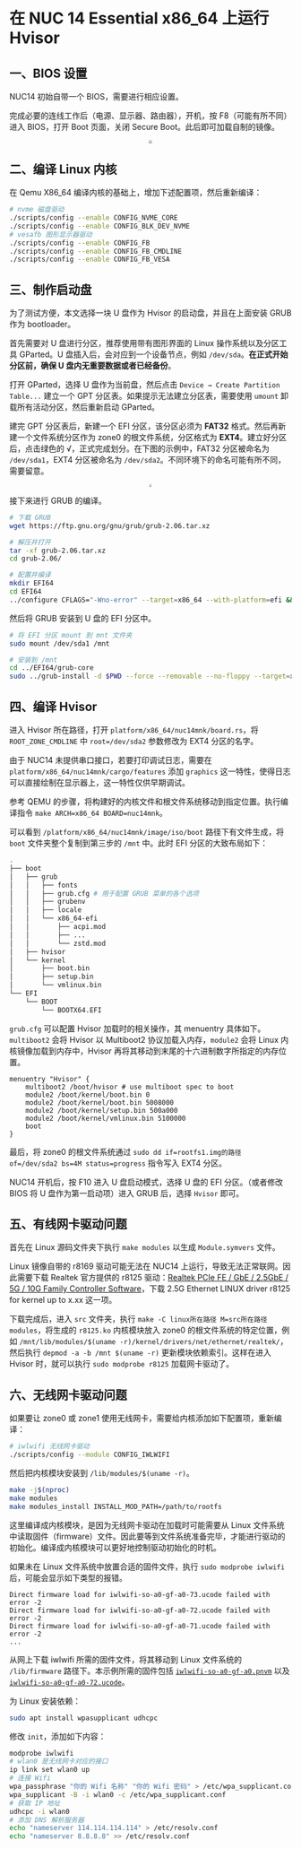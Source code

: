 # 在 NUC 14 Essential x86_64 上运行 Hvisor

## 一、BIOS 设置

NUC14 初始自带一个 BIOS，需要进行相应设置。

完成必要的连线工作后（电源、显示器、路由器），开机，按 F8（可能有所不同）进入 BIOS，打开 Boot 页面，关闭 Secure Boot。此后即可加载自制的镜像。

<div align="center">
<img src="./img/nuc14bios.jpg"  style="zoom: 40%;" />
</div>


## 二、编译 Linux 内核

在 Qemu X86_64 编译内核的基础上，增加下述配置项，然后重新编译：

```bash
# nvme 磁盘驱动
./scripts/config --enable CONFIG_NVME_CORE
./scripts/config --enable CONFIG_BLK_DEV_NVME
# vesafb 图形显示器驱动
./scripts/config --enable CONFIG_FB
./scripts/config --enable CONFIG_FB_CMDLINE
./scripts/config --enable CONFIG_FB_VESA
```


## 三、制作启动盘

为了测试方便，本文选择一块 U 盘作为 Hvisor 的启动盘，并且在上面安装 GRUB 作为 bootloader。

首先需要对 U 盘进行分区，推荐使用带有图形界面的 Linux 操作系统以及分区工具 GParted。U 盘插入后，会对应到一个设备节点，例如 `/dev/sda`。**在正式开始分区前，确保 U 盘内无重要数据或者已经备份**。

打开 GParted，选择 U 盘作为当前盘，然后点击 `Device → Create Partition Table...` 建立一个 GPT 分区表。如果提示无法建立分区表，需要使用 `umount` 卸载所有活动分区，然后重新启动 GParted。

建完 GPT 分区表后，新建一个 EFI 分区，该分区必须为 **FAT32** 格式。然后再新建一个文件系统分区作为 zone0 的根文件系统，分区格式为 **EXT4**。建立好分区后，点击绿色的 √，正式完成划分。在下图的示例中，FAT32 分区被命名为 `/dev/sda1`，EXT4 分区被命名为 `/dev/sda2`。不同环境下的命名可能有所不同，需要留意。

<div align="center">
<img src="./img/nuc14gparted.jpg"  style="zoom: 30%;" />
</div>

接下来进行 GRUB 的编译。

```bash
# 下载 GRUB
wget https://ftp.gnu.org/gnu/grub/grub-2.06.tar.xz

# 解压并打开
tar -xf grub-2.06.tar.xz
cd grub-2.06/

# 配置并编译
mkdir EFI64
cd EFI64
../configure CFLAGS="-Wno-error" --target=x86_64 --with-platform=efi && make -j$(nproc)
```

然后将 GRUB 安装到 U 盘的 EFI 分区中。

```bash
# 将 EFI 分区 mount 到 mnt 文件夹
sudo mount /dev/sda1 /mnt

# 安装到 /mnt
cd ../EFI64/grub-core
sudo ../grub-install -d $PWD --force --removable --no-floppy --target=x86_64-efi --boot-directory=/mnt/boot --efi-directory=/mnt
```

## 四、编译 Hvisor

进入 Hvisor 所在路径，打开 `platform/x86_64/nuc14mnk/board.rs`，将 `ROOT_ZONE_CMDLINE` 中 `root=/dev/sda2` 参数修改为 EXT4 分区的名字。

由于 NUC14 未提供串口接口，若要打印调试日志，需要在 `platform/x86_64/nuc14mnk/cargo/features` 添加 `graphics` 这一特性，使得日志可以直接绘制在显示器上，这一特性仅供早期调试。

参考 QEMU 的步骤，将构建好的内核文件和根文件系统移动到指定位置。执行编译指令 `make ARCH=x86_64 BOARD=nuc14mnk`。

可以看到 `/platform/x86_64/nuc14mnk/image/iso/boot` 路径下有文件生成，将 `boot` 文件夹整个复制到第三步的 `/mnt` 中。此时 EFI 分区的大致布局如下：

```bash
.
├── boot
│   ├── grub
│   │   ├── fonts
│   │   ├── grub.cfg # 用于配置 GRUB 菜单的各个选项
│   │   ├── grubenv
│   │   ├── locale
│   │   └── x86_64-efi
│   │       ├── acpi.mod
│   │       ├── ...
│   │       └── zstd.mod
│   ├── hvisor
│   └── kernel
│       ├── boot.bin
│       ├── setup.bin
│       └── vmlinux.bin 
└── EFI
    └── BOOT
        └── BOOTX64.EFI
```

`grub.cfg` 可以配置 Hvisor 加载时的相关操作，其 menuentry 具体如下。`multiboot2` 会将 Hvisor 以 Multiboot2 协议加载入内存，`module2` 会将 Linux 内核镜像加载到内存中，Hvisor 再将其移动到末尾的十六进制数字所指定的内存位置。

```
menuentry "Hvisor" {
    multiboot2 /boot/hvisor # use multiboot spec to boot
    module2 /boot/kernel/boot.bin 0
    module2 /boot/kernel/boot.bin 5008000
    module2 /boot/kernel/setup.bin 500a000
    module2 /boot/kernel/vmlinux.bin 5100000
    boot
}
```

最后，将 zone0 的根文件系统通过 `sudo dd if=rootfs1.img的路径 of=/dev/sda2 bs=4M status=progress` 指令写入 EXT4 分区。

NUC14 开机后，按 F10 进入 U 盘启动模式，选择 U 盘的 EFI 分区。（或者修改 BIOS 将 U 盘作为第一启动项）进入 GRUB 后，选择 `Hvisor` 即可。

## 五、有线网卡驱动问题

首先在 Linux 源码文件夹下执行 `make modules` 以生成 `Module.symvers` 文件。

Linux 镜像自带的 r8169 驱动可能无法在 NUC14 上运行，导致无法正常联网。因此需要下载 Realtek 官方提供的 r8125 驱动：[Realtek PCIe FE / GbE / 2.5GbE / 5G / 10G Family Controller Software](https://www.realtek.com/Download/List?cate_id=584)，下载 2.5G Ethernet LINUX driver r8125 for kernel up to x.xx 这一项。

下载完成后，进入 `src` 文件夹，执行 `make -C linux所在路径 M=src所在路径 modules`，将生成的 `r8125.ko` 内核模块放入 zone0 的根文件系统的特定位置，例如 `/mnt/lib/modules/$(uname -r)/kernel/drivers/net/ethernet/realtek/`，然后执行 `depmod -a -b /mnt $(uname -r)` 更新模块依赖索引。这样在进入 Hvisor 时，就可以执行 `sudo modprobe r8125` 加载网卡驱动了。

## 六、无线网卡驱动问题

如果要让 zone0 或 zone1 使用无线网卡，需要给内核添加如下配置项，重新编译：

```bash
# iwlwifi 无线网卡驱动
./scripts/config --module CONFIG_IWLWIFI
```

然后把内核模块安装到 `/lib/modules/$(uname -r)`。

```bash
make -j$(nproc)
make modules
make modules_install INSTALL_MOD_PATH=/path/to/rootfs
```

这里编译成内核模块，是因为无线网卡驱动在加载时可能需要从 Linux 文件系统中读取固件（firmware）文件。因此要等到文件系统准备完毕，才能进行驱动的初始化。编译成内核模块可以更好地控制驱动初始化的时机。

如果未在 Linux 文件系统中放置合适的固件文件，执行 `sudo modprobe iwlwifi` 后，可能会显示如下类型的报错。

```
Direct firmware load for iwlwifi-so-a0-gf-a0-73.ucode failed with error -2
Direct firmware load for iwlwifi-so-a0-gf-a0-72.ucode failed with error -2
Direct firmware load for iwlwifi-so-a0-gf-a0-71.ucode failed with error -2
...
```

从网上下载 iwlwifi 所需的固件文件，将其移动到 Linux 文件系统的 `/lib/firmware` 路径下。本示例所需的固件包括 [`iwlwifi-so-a0-gf-a0.pnvm`](https://github.com/crojewsk-intel/linux-firmware/blob/main/iwlwifi-so-a0-gf-a0.pnvm) 以及 [`iwlwifi-so-a0-gf-a0-72.ucode`](https://github.com/crojewsk-intel/linux-firmware/blob/main/iwlwifi-so-a0-gf-a0-72.ucode)。

为 Linux 安装依赖：

```bash
sudo apt install wpasupplicant udhcpc
```

修改 `init`，添加如下内容：

```bash
modprobe iwlwifi
# wlan0 是无线网卡对应的接口
ip link set wlan0 up
# 连接 Wifi
wpa_passphrase "你的 Wifi 名称" "你的 Wifi 密码" > /etc/wpa_supplicant.conf
wpa_supplicant -B -i wlan0 -c /etc/wpa_supplicant.conf
# 获取 IP 地址
udhcpc -i wlan0
# 添加 DNS 解析服务器
echo "nameserver 114.114.114.114" > /etc/resolv.conf
echo "nameserver 8.8.8.8" >> /etc/resolv.conf
```
